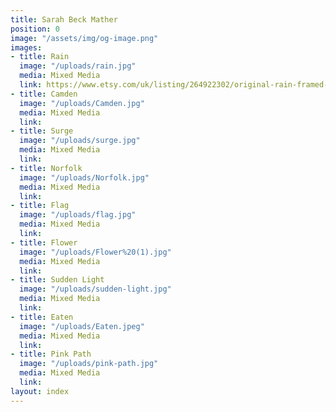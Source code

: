 ```yaml
---
title: Sarah Beck Mather
position: 0
image: "/assets/img/og-image.png"
images:
- title: Rain
  image: "/uploads/rain.jpg"
  media: Mixed Media
  link: https://www.etsy.com/uk/listing/264922302/original-rain-framed-watercolour
- title: Camden
  image: "/uploads/Camden.jpg"
  media: Mixed Media
  link: 
- title: Surge
  image: "/uploads/surge.jpg"
  media: Mixed Media
  link: 
- title: Norfolk
  image: "/uploads/Norfolk.jpg"
  media: Mixed Media
  link: 
- title: Flag
  image: "/uploads/flag.jpg"
  media: Mixed Media
  link: 
- title: Flower
  image: "/uploads/Flower%20(1).jpg"
  media: Mixed Media
  link: 
- title: Sudden Light
  image: "/uploads/sudden-light.jpg"
  media: Mixed Media
  link: 
- title: Eaten
  image: "/uploads/Eaten.jpeg"
  media: Mixed Media
  link: 
- title: Pink Path
  image: "/uploads/pink-path.jpg"
  media: Mixed Media
  link: 
layout: index
---
```


